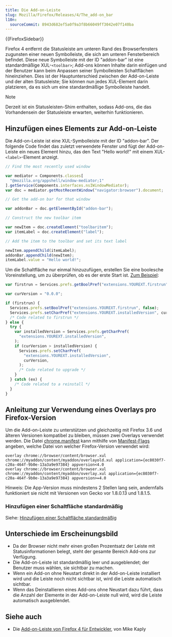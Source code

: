 ```yaml
---
title: Die Add-on-Leiste
slug: Mozilla/Firefox/Releases/4/The_add-on_bar
l10n:
  sourceCommit: 8943d682ef5a0f9a3f8b66049ff3042e07f140ba
---
```


{{FirefoxSidebar}}

Firefox 4 entfernt die Statusleiste am unteren Rand des Browserfensters zugunsten einer neuen Symbolleiste, die sich am unteren Fensterbereich befindet. Diese neue Symbolleiste mit der ID "addon-bar" ist eine standardmäßige XUL-`<toolbar>`; Add-ons können Inhalte darin einfügen und der Benutzer kann beim Anpassen seiner Symbolleisten Schaltflächen hineinziehen. Dies ist der Hauptunterschied zwischen der Add-on-Leiste und der alten Statusleiste; Sie können nun jedes XUL-Element darin platzieren, da es sich um eine standardmäßige Symbolleiste handelt.

> [!NOTE]
> Derzeit ist ein Statusleisten-Shim enthalten, sodass Add-ons, die das Vorhandensein der Statusleiste erwarten, weiterhin funktionieren.

## Hinzufügen eines Elements zur Add-on-Leiste

Die Add-on-Leiste ist eine XUL-Symbolleiste mit der ID "addon-bar". Der folgende Code findet das zuletzt verwendete Fenster und fügt der Add-on-Leiste ein neues Element hinzu, das den Text "Hello world!" mit einem XUL-`<label>`-Element anzeigt.

```js
// Find the most recently used window

var mediator = Components.classes[
  "@mozilla.org/appshell/window-mediator;1"
].getService(Components.interfaces.nsIWindowMediator);
var doc = mediator.getMostRecentWindow("navigator:browser").document;

// Get the add-on bar for that window

var addonBar = doc.getElementById("addon-bar");

// Construct the new toolbar item

var newItem = doc.createElement("toolbaritem");
var itemLabel = doc.createElement("label");

// Add the item to the toolbar and set its text label

newItem.appendChild(itemLabel);
addonBar.appendChild(newItem);
itemLabel.value = "Hello world!";
```

Um die Schaltfläche nur einmal hinzuzufügen, erstellen Sie eine boolesche Voreinstellung, um zu überprüfen, ob es der erste Start ist. [Zum Beispiel](https://stackoverflow.com/questions/4978188/how-do-i-detect-a-first-run-in-firefox-a-addon/4978512#4978512):

```js
var firstrun = Services.prefs.getBoolPref("extensions.YOUREXT.firstrun");

var curVersion = "0.0.0";

if (firstrun) {
  Services.prefs.setBoolPref("extensions.YOUREXT.firstrun", false);
  Services.prefs.setCharPref("extensions.YOUREXT.installedVersion", curVersion);
  /* Code related to firstrun */
} else {
  try {
    var installedVersion = Services.prefs.getCharPref(
      "extensions.YOUREXT.installedVersion",
    );
    if (curVersion > installedVersion) {
      Services.prefs.setCharPref(
        "extensions.YOUREXT.installedVersion",
        curVersion,
      );
      /* Code related to upgrade */
    }
  } catch (ex) {
    /* Code related to a reinstall */
  }
}
```

## Anleitung zur Verwendung eines Overlays pro Firefox-Version

Um die Add-on-Leiste zu unterstützen und gleichzeitig mit Firefox 3.6 und älteren Versionen kompatibel zu bleiben, müssen zwei Overlays verwendet werden. Die Datei [chrome.manifest](https://web.archive.org/web/20191029205045/https://developer.mozilla.org/de/docs/Mozilla/Chrome_Registration) kann mithilfe von [Manifest-Flags](https://web.archive.org/web/20191029205045/https://developer.mozilla.org/de/docs/Mozilla/Chrome_Registration#Manifest_Flags) angeben, welche Datei von welcher Firefox-Version verwendet wird:

```plain
overlay chrome://browser/content/browser.xul chrome://myaddon/content/myaddon/overlayold.xul application={ec8030f7-c20a-464f-9b0e-13a3a9e97384} appversion<4.0
overlay chrome://browser/content/browser.xul chrome://myaddon/content/myaddon/overlay.xul application={ec8030f7-c20a-464f-9b0e-13a3a9e97384} appversion>=4.0
```

Hinweis: Die App-Version muss mindestens 2 Stellen lang sein, andernfalls funktioniert sie nicht mit Versionen von Gecko vor 1.8.0.13 und 1.8.1.5.

### Hinzufügen einer Schaltfläche standardmäßig

Siehe: [Hinzufügen einer Schaltfläche standardmäßig](https://web.archive.org/web/20191010115941/https://developer.mozilla.org/de/docs/Archive/Add-ons/Code_snippets/Toolbar#Adding_button_by_default)

## Unterschiede im Erscheinungsbild

- Da der Browser nicht mehr einen großen Prozentsatz der Leiste mit Statusinformationen belegt, steht der gesamte Bereich Add-ons zur Verfügung.
- Die Add-on-Leiste ist standardmäßig leer und ausgeblendet; der Benutzer muss wählen, sie sichtbar zu machen.
- Wenn ein Add-on ohne Neustart direkt in der Add-on-Leiste installiert wird und die Leiste noch nicht sichtbar ist, wird die Leiste automatisch sichtbar.
- Wenn das Deinstallieren eines Add-ons ohne Neustart dazu führt, dass die Anzahl der Elemente in der Add-on-Leiste null wird, wird die Leiste automatisch ausgeblendet.

## Siehe auch

- Die [Add-on-Leiste von Firefox 4 für Entwickler](https://web.archive.org/web/20110129042912/https://mike.kaply.com/2011/01/25/the-firefox-4-add-on-bar-for-developers), von Mike Kaply
